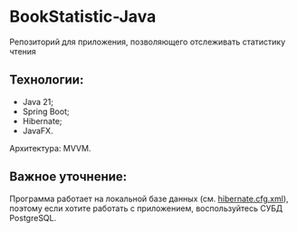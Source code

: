 # BookStatistic-Java
Репозиторий для приложения, позволяющего отслеживать статистику чтения

## Технологии:
- Java 21;
- Spring Boot;
- Hibernate;
- JavaFX.

Архитектура: MVVM.

## Важное уточнение:
Программа работает на локальной базе данных (см. [hibernate.cfg.xml](https://github.com/Jb192101/BookStatistic-Java/blob/main/src/main/resources/hibernate.cfg.xml)), поэтому если хотите работать с приложением, воспользуйтесь СУБД PostgreSQL.
